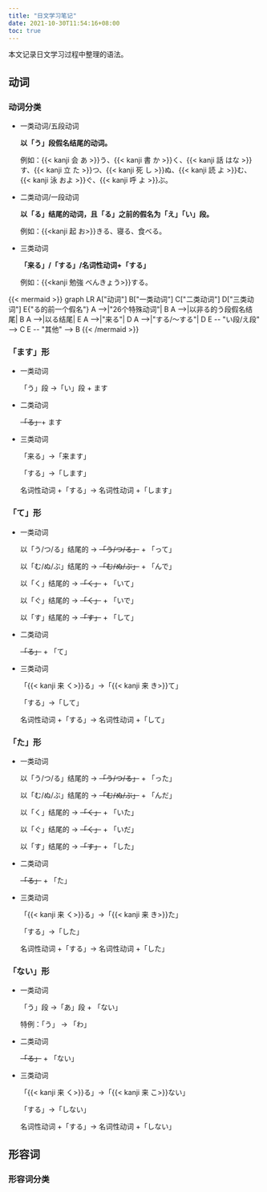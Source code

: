 ```yaml
---
title: "日文学习笔记"
date: 2021-10-30T11:54:16+08:00
toc: true
---
```


本文记录日文学习过程中整理的语法。

<!--more-->

## 动词

### 动词分类

+ 一类动词/五段动词

    **以「う」段假名结尾的动词。**

    例如：{{< kanji 会 あ >}}う、{{< kanji 書 か >}}く、{{< kanji 話 はな >}}す、{{< kanji 立 た >}}つ、{{< kanji 死 し >}}ぬ、{{< kanji 読 よ >}}む、{{< kanji 泳 およ >}}ぐ、{{< kanji 呼 よ >}}ぶ。

+ 二类动词/一段动词

    **以「る」结尾的动词，且「る」之前的假名为「え」「い」段。**

    例如：{{<kanji 起 お>}}きる、寝る、食べる。

+ 三类动词

    **「来る」/「する」/名词性动词+「する」**

    例如：{{<kanji 勉強 べんきょう>}}する。 

{{< mermaid >}}
graph LR
    A["动词"]
    B["一类动词"]
    C["二类动词"]
    D["三类动词"]
    E{"る的前一个假名"}
    A -->|"26个特殊动词"| B
    A -->|以非る的う段假名结尾| B
    A -->|以る结尾| E
    A -->|"来る"| D
    A -->|"する/〜する"| D
    E -- "い段/え段" --> C
    E -- "其他" --> B
{{< /mermaid >}}

### 「ます」形

+ 一类动词

    「う」段 &rarr;「い」段 + ます

+ 二类动词

    ~~「る」~~+ ます

+ 三类动词

    「来る」&rarr;「来ます」

    「する」&rarr;「します」

    名词性动词 +「する」&rarr; 名词性动词 +「します」

### 「て」形

+ 一类动词

    以「う/つ/る」结尾的 &rarr; ~~「う/つ/る」~~ + 「って」

    以「む/ぬ/ぶ」结尾的 &rarr; ~~「む/ぬ/ぶ」~~ + 「んで」

    以「く」结尾的 &rarr; ~~「く」~~ + 「いて」

    以「ぐ」结尾的 &rarr; ~~「く」~~ + 「いで」

    以「す」结尾的 &rarr; ~~「す」~~ + 「して」

+ 二类动词

    ~~「る」~~ + 「て」

+ 三类动词

    「{{< kanji 来 く>}}る」&rarr;「{{< kanji 来 き>}}て」

    「する」&rarr;「して」

    名词性动词 +「する」&rarr; 名词性动词 +「して」

### 「た」形

+ 一类动词

    以「う/つ/る」结尾的 &rarr; ~~「う/つ/る」~~ + 「った」

    以「む/ぬ/ぶ」结尾的 &rarr; ~~「む/ぬ/ぶ」~~ + 「んだ」

    以「く」结尾的 &rarr; ~~「く」~~ + 「いた」

    以「ぐ」结尾的 &rarr; ~~「く」~~ + 「いだ」

    以「す」结尾的 &rarr; ~~「す」~~ + 「した」

+ 二类动词

    ~~「る」~~ + 「た」

+ 三类动词

    「{{< kanji 来 く>}}る」&rarr;「{{< kanji 来 き>}}た」

    「する」&rarr;「した」

    名词性动词 +「する」&rarr; 名词性动词 +「した」


### 「ない」形

+ 一类动词

    「う」段 &rarr;「あ」段 + 「ない」

    特例：「う」 &rarr; 「わ」

+ 二类动词

    ~~「る」~~ + 「ない」

+ 三类动词

    「{{< kanji 来 く>}}る」&rarr;「{{< kanji 来 こ>}}ない」

    「する」&rarr;「しない」

    名词性动词 +「する」&rarr; 名词性动词 +「しない」

## 形容词

### 形容词分类
